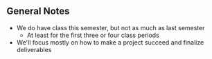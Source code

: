 ## General Notes
- We do have class this semester, but not as much as last semester
	- At least for the first three or four class periods
- We'll focus mostly on how to make a project succeed and finalize deliverables

